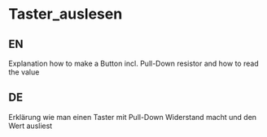 # Taster_auslesen

## EN
Explanation how to make a Button incl. Pull-Down resistor and how to read the value
## DE
Erklärung wie man einen Taster mit Pull-Down Widerstand  macht und den Wert ausliest
